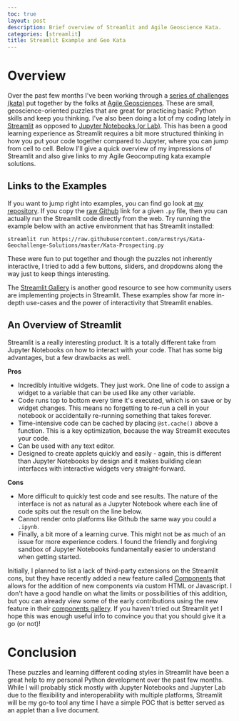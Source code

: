 ```yaml
---
toc: true
layout: post
description: Brief overview of Streamlit and Agile Geoscience Kata.
categories: [streamlit]
title: Streamlit Example and Geo Kata
---
```

# Overview

Over the past few months I've been working through a [series of challenges (kata)](https://agilescientific.com/blog/2020/4/16/geoscientist-challenge-thyself?rq=kata) put together by the folks at [Agile Geosciences](https://agilescientific.com/). These are small, geoscience-oriented puzzles that are great for practicing basic Python skills and keep you thinking. I've also been doing a lot of my coding lately in [Streamlit](https://streamlit.io/) as opposed to [Jupyter Notebooks (or Lab)](https://jupyter.org/). This has been a good learning experience as Streamlit requires a bit more structured thinking in how you put your code together compared to Jupyter, where you can jump from cell to cell. Below I'll give a quick overview of my impressions of Streamlit and also give links to my Agile Geocomputing kata example solutions.

## Links to the Examples

If you want to jump right into examples, you can find go look at [my repository](https://github.com/armstrys/Kata-Geochallenge-Solutions). If you copy the [raw Github](https://help.data.world/hc/en-us/articles/115006300048-GitHub-how-to-find-the-sharable-download-URL-for-files-on-GitHub) link for a given `.py` file, then you can actually run the Streamlit code directly from the web. Try running the example below with an active environment that has Streamlit installed:

```
streamlit run https://raw.githubusercontent.com/armstrys/Kata-Geochallenge-Solutions/master/Kata-Prospecting.py
```

These were fun to put together and though the puzzles not inherently interactive, I tried to add a few buttons, sliders, and dropdowns along the way just to keep things interesting.

The [Streamlit Gallery](https://www.streamlit.io/gallery) is another good resource to see how community users are implementing projects in Streamlit. These examples show far more in-depth use-cases and the power of interactivity that Streamlit enables.

## An Overview of Streamlit

Streamlit is a really interesting product. It is a totally different take from Jupyter Notebooks on how to interact with your code. That has some big advantages, but a few drawbacks as well.

**Pros**

- Incredibly intuitive widgets. They just work. One line of code to assign a widget to a variable that can be used like any other variable.
- Code runs top to bottom every time it's executed, which is on save or by widget changes. This means no forgetting to re-run a cell in your notebook or accidentally re-running something that takes forever.
- Time-intensive code can be cached by placing `@st.cache()` above a function. This is a key optimization, because the way Streamlit executes your code.
- Can be used with any text editor.
- Designed to create applets quickly and easily - again, this is different than Jupyter Notebooks by design and it makes building clean interfaces with interactive widgets very straight-forward.

**Cons**

- More difficult to quickly test code and see results. The nature of the interface is not as natural as a Jupyter Notebook where each line of code spits out the result on the line below.
- Cannot render onto platforms like Github the same way you could a `.ipynb`.
- Finally, a bit more of a learning curve. This might not be as much of an issue for more experience coders. I found the friendly and forgiving sandbox of Jupyter Notebooks fundamentally easier to understand when getting started.

Initially, I planned to list a lack of third-party extensions on the Streamlit cons, but they have recently added a new feature called [Components](https://docs.streamlit.io/en/latest/streamlit_components.html) that allows for the addition of new components via custom HTML or Javascript. I don't have a good handle on what the limits or possibilities of this addition, but you can already view some of the early contributions using the new feature in their [components gallery](https://www.streamlit.io/components). If you haven't tried out Streamlit yet I hope this was enough useful info to convince you that you should give it a go (or not)!

# Conclusion

These puzzles and learning different coding styles in Streamlit have been a great help to my personal Python development over the past few months. While I will probably stick mostly with Jupyter Notebooks and Jupyter Lab due to the flexibility and interoperability with multiple platforms, Streamlit will be my go-to tool any time I have a simple POC that is better served as an applet than a live document.